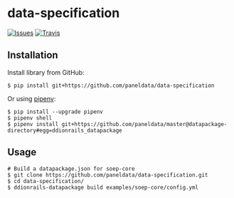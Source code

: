 # data-specification

[![Issues][issues-badge]](https://github.com/paneldata/data-specification/issues/)
[![Travis][travis-badge]](https://travis-ci.org/paneldata/data-specification/)

## Installation

Install library from GitHub:

```shell
$ pip install git+https://github.com/paneldata/data-specification
```

Or using [pipenv](https://github.com/pypa/pipenv):

```shell
$ pip install --upgrade pipenv
$ pipenv shell
$ pipenv install git+https://github.com/paneldata/master@datapackage-directory#egg=ddionrails_datapackage
```

## Usage
```shell
# Build a datapackage.json for soep-core
$ git clone https://github.com/paneldata/data-specification.git
$ cd data-specification/
$ ddionrails-datapackage build examples/soep-core/config.yml
```

<!-- Markdown link & img dfn's -->
[travis-badge]: https://img.shields.io/travis/paneldata/data-specification.svg
[issues-badge]: https://img.shields.io/github/issues/paneldata/data-specification.svg